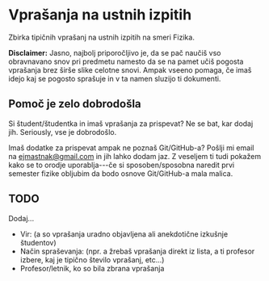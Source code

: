 # Vprašanja na ustnih izpitih

Zbirka tipičnih vprašanj na ustnih izpitih na smeri Fizika.

**Disclaimer:** Jasno, najbolj priporočljivo je, da se pač naučiš vso obravnavano snov pri predmetu namesto da se na pamet učiš pogosta vprašanja brez širše slike celotne snovi.
  Ampak vseeno pomaga, če imaš idejo kaj se pogosto sprašuje in v ta namen sluzijo ti dokumenti.

## Pomoč je zelo dobrodošla

Si študent/študentka in imaš vprašanja za prispevat?
Ne se bat, kar dodaj jih.
Seriously, vse je dobrodošlo.

Imaš dodatke za prispevat ampak ne poznaš Git/GitHub-a?
Pošlji mi email na [ejmastnak@gmail.com](mailto:ejmastnak@gmail.com) in jih lahko dodam jaz.
Z veseljem ti tudi pokažem kako se to orodje uporablja---če si sposoben/sposobna naredit prvi semester fizike obljubim da bodo osnove Git/GitHub-a mala malica.

## TODO

Dodaj...

- Vir: (a so vprašanja uradno objavljena ali anekdotične izkušnje študentov)
- Način spraševanja: (npr. a žrebaš vprašanja direkt iz lista, a ti profesor izbere, kaj je tipično število vprašanj, etc...)
- Profesor/letnik, ko so bila zbrana vprašanja
